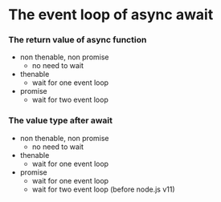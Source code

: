 # The event loop of async await

### The return value of async function

- non thenable, non promise
  - no need to wait
- thenable
  - wait for one event loop
- promise
  - wait for two event loop

### The value type after await

- non thenable, non promise
  - no need to wait
- thenable
  - wait for one event loop
- promise
  - wait for one event loop
  - wait for two event loop (before node.js v11)
